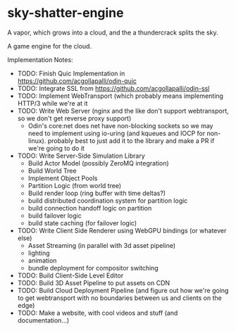 # sky-shatter-engine
A vapor, which grows into a cloud, and the a thundercrack splits the sky.

A game engine for the cloud.

Implementation Notes:
+ TODO: Finish Quic Implementation in https://github.com/acgollapalli/odin-quic  
+ TODO: Integrate SSL from https://github.com/acgollapalli/odin-ssl  
+ TODO: Implement WebTransport (which probably means implementing HTTP/3 while we're at it  
+ TODO: Write Web Server (nginx and the like don't support webtransport, so we don't get reverse proxy support)  
  - Odin's core:net does net have non-blocking sockets so we may need to implement using io-uring (and kqueues and IOCP for non-linux). probably best to just add it to the library and make a PR if we're going to  do it
+ TODO: Write Server-Side Simulation Library
  - Build Actor Model (possibly ZeroMQ integration)
  - Build World Tree
  - Implement Object Pools
  - Partition Logic (from world tree)
  - Build render loop (ring buffer with time deltas?)
  - build distributed coordination system for partition logic
  - build connection handoff logic on partition
  - build failover logic
  - build state caching (for failover logic)
+ TODO: Write Client Side Renderer using WebGPU bindings (or whatever else)
  - Asset Streaming (in parallel with 3d asset pipeline)
  - lighting
  - animation
  - bundle deployment for compositor switching
+ TODO: Build Client-Side Level Editor
+ TODO: Build 3D Asset Pipeline to put assets on CDN
+ TODO: Build Cloud Deployment Pipeline (and figure out how we're going to get webtransport with no boundaries between us and clients on the edge)
+ TODO: Make a website, with cool videos and stuff (and documentation...)

